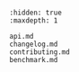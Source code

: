 ```{include} ../README.md

```

```{toctree}
:hidden: true
:maxdepth: 1

api.md
changelog.md
contributing.md
benchmark.md
```
